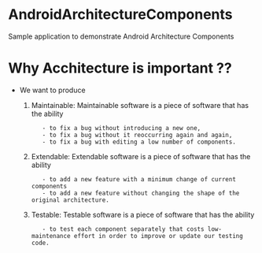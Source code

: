 # AndroidArchitectureComponents
Sample application to demonstrate Android Architecture Components

# Why Acchitecture is important ??
- We want to produce 
  1. Maintainable: Maintainable software is a piece of software that has the ability
            
            - to fix a bug without introducing a new one,
            - to fix a bug without it reoccurring again and again,
            - to fix a bug with editing a low number of components.
            
  2. Extendable: Extendable software is a piece of software that has the ability
  
            - to add a new feature with a minimum change of current components  
            - to add a new feature without changing the shape of the original architecture.
            
  3. Testable: Testable software is a piece of software that has the ability 
  
            - to test each component separately that costs low-maintenance effort in order to improve or update our testing code.
